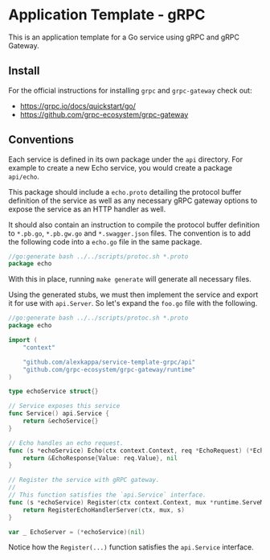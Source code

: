 # Application Template - gRPC

This is an application template for a Go service using gRPC and gRPC Gateway.

## Install

For the official instructions for installing `grpc` and `grpc-gateway` check out:

- https://grpc.io/docs/quickstart/go/
- https://github.com/grpc-ecosystem/grpc-gateway

## Conventions

Each service is defined in its own package under the `api` directory. For example to create a new Echo service, you would create a package `api/echo`.

This package should include a `echo.proto` detailing the protocol buffer definition of the service as well as any necessary gRPC gateway options to expose the service as an HTTP handler as well.

It should also contain an instruction to compile the protocol buffer definition to `*.pb.go`, `*.pb.gw.go` and `*.swagger.json` files. The convention is to add the following code into a `echo.go` file in the same package.

```Go
//go:generate bash ../../scripts/protoc.sh *.proto
package echo
```

With this in place, running `make generate` will generate all necessary files. 

Using the generated stubs, we must then implement the service and export it for use with  `api.Server`. So let's expand the `foo.go` file with the following.

```Go
//go:generate bash ../../scripts/protoc.sh *.proto
package echo

import (
	"context"

	"github.com/alexkappa/service-template-grpc/api"
	"github.com/grpc-ecosystem/grpc-gateway/runtime"
)

type echoService struct{}

// Service exposes this service 
func Service() api.Service {
	return &echoService{}
}

// Echo handles an echo request.
func (s *echoService) Echo(ctx context.Context, req *EchoRequest) (*EchoResponse, error) {
	return &EchoResponse{Value: req.Value}, nil
}

// Register the service with gRPC gateway. 
// 
// This function satisfies the `api.Service` interface.
func (s *echoService) Register(ctx context.Context, mux *runtime.ServeMux) error {
	return RegisterEchoHandlerServer(ctx, mux, s)
}

var _ EchoServer = (*echoService)(nil)
```

Notice how the `Register(...)` function satisfies the `api.Service` interface.